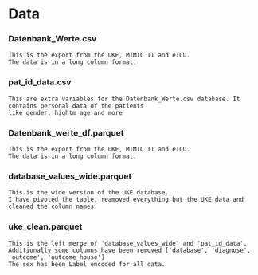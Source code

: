 # Data

### Datenbank_Werte.csv
    This is the export from the UKE, MIMIC II and eICU. 
    The data is in a long column format.

### pat_id_data.csv
    This are extra variables for the Datenbank_Werte.csv database. It contains personal data of the patients 
    like gender, hightm age and more

### Datenbank_werte_df.parquet
    This is the export from the UKE, MIMIC II and eICU. 
    The data is in a long column format.
    
### database_values_wide.parquet
    This is the wide version of the UKE database.
    I have pivoted the table, reamoved everything but the UKE data and cleaned the column names
    
### uke_clean.parquet
    This is the left merge of 'database_values_wide' and 'pat_id_data'.
    Additionally some columns have been removed ['database', 'diagnose', 'outcome', 'outcome_house']
    The sex has been Label encoded for all data.